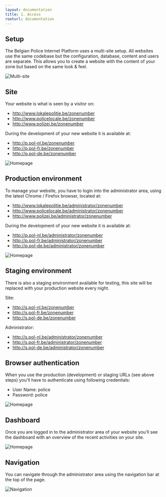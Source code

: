 ```yaml
---
layout: documentation
title: 1. Access
rooturl: documentation
---
```


## Setup

The Belgian Police Internet Platform uses a multi-site setup. All websites use the same codebase but the configuration, database, content and users are separate. This allows you to create a website with the content of your zone but based on the same look & feel.

![Multi-site]({{site.url}}/images/documentation/multisite.png)

## Site

Your website is what is seen by a visitor on:

* http://www.lokalepolitie.be/zonenumber
* http://www.policelocale.be/zonenumber
* http://www.polizei.be/zonenumber

During the development of your new website it is available at:

* http://p.pol-nl.be/zonenumber
* http://p.pol-fr.be/zonenumber
* http://p.pol-de.be/zonenumber

![Homepage]({{site.url}}/images/documentation/site-homepage.png)

## Production environment
To manage your website, you have to login into the administrator area, using the latest Chrome / Firefox browser, located at:

* http://www.lokalepolitie.be/administrator/zonenumber
* http://www.policelocale.be/administrator/zonenumber
* http://www.polizei.be/administrator/zonenumber

During the development of your new website it is available at:

* http://p.pol-nl.be/administrator/zonenumber
* http://p.pol-fr.be/administrator/zonenumber
* http://p.pol-de.be/administrator/zonenumber

![Homepage]({{site.url}}/images/documentation/admin-login.png)

## Staging environment

There is also a staging environment available for testing, this site will be replaced with your production website every night.

Site:

* http://s.pol-nl.be/zonenumber
* http://s.pol-fr.be/zonenumber
* http://s.pol-de.be/zonenumber

Administrator:

* http://s.pol-nl.be/administrator/zonenumber
* http://s.pol-fr.be/administrator/zonenumber
* http://s.pol-de.be/administrator/zonenumber

## Browser authentication

When you use the production (development) or staging URLs (see above steps) you'll have to authenticate using following credentials:

* User Name: police
* Password: police

![Homepage]({{site.url}}/images/documentation/browser-authentication.png)

## Dashboard

Once you are logged in to the administrator area of your website you'll see the dashboard with an overview of the recent activities on your site.

![Homepage]({{site.url}}/images/documentation/admin-dashboard.png)

## Navigation

You can navigate through the administrator area using the navigation bar at the top of the page.

![Navigation]({{site.url}}/images/documentation/admin-navigation.png)